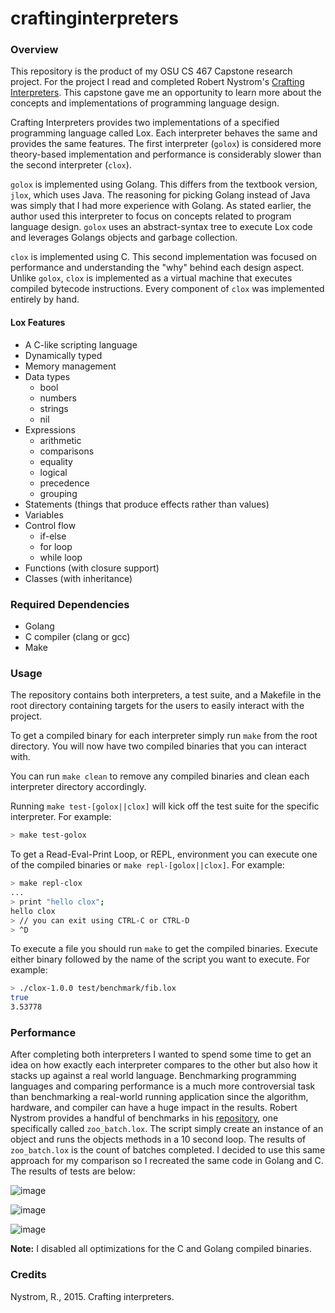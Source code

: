 # craftinginterpreters

### Overview
This repository is the product of my OSU CS 467 Capstone research project. For 
the project I read and completed Robert Nystrom's 
[Crafting Interpreters](https://craftinginterpreters.com/). This capstone 
gave me an opportunity to learn more about the concepts and implementations of 
programming language design.

Crafting Interpreters provides two implementations of a specified programming 
language called Lox. Each interpreter behaves the same and provides the same 
features. The first interpreter (`golox`) is considered 
more theory-based implementation and performance is considerably slower than the 
second interpreter (`clox`).

`golox` is implemented using Golang. This differs from the textbook version, 
`jlox`, which uses Java. The reasoning for picking Golang instead of Java was 
simply that I had more experience with Golang. As stated earlier, the author 
used this interpreter to focus on concepts related to program language 
design. `golox` uses an abstract-syntax tree to execute Lox code and leverages 
Golangs objects and garbage collection.

`clox` is implemented using C. This second implementation was focused on 
performance and understanding the "why" behind each design aspect. Unlike 
`golox`, `clox` is implemented as a virtual machine that executes compiled 
bytecode instructions. Every component of `clox` was implemented entirely by 
hand.

#### Lox Features
- A C-like scripting language
- Dynamically typed
- Memory management
- Data types
    - bool
    - numbers
    - strings
    - nil
- Expressions
    - arithmetic
    - comparisons
    - equality
    - logical
    - precedence
    - grouping
- Statements (things that produce effects rather than values)
- Variables
- Control flow
    - if-else
    - for loop
    - while loop
- Functions (with closure support)
- Classes (with inheritance)

### Required Dependencies
- Golang
- C compiler (clang or gcc)
- Make

### Usage
The repository contains both interpreters, a test suite, and a Makefile in the 
root directory containing targets for the users to easily interact with the 
project.

To get a compiled binary for each interpreter simply run `make` from the root 
directory. You will now have two compiled binaries that you can interact with.

You can run `make clean` to remove any compiled binaries and clean each 
interpreter directory accordingly.

Running `make test-[golox||clox]` will kick off the test suite for the 
specific interpreter. For example:
```bash
> make test-golox
```

To get a Read-Eval-Print Loop, or REPL, environment you can execute one of the 
compiled binaries or `make repl-[golox||clox]`. For example:
```bash
> make repl-clox
...
> print "hello clox";
hello clox
> // you can exit using CTRL-C or CTRL-D
> ^D
```

To execute a file you should run `make` to get the compiled binaries. Execute 
either binary followed by the name of the script you want to execute. For 
example:
```bash
> ./clox-1.0.0 test/benchmark/fib.lox 
true
3.53778
```

### Performance
After completing both interpreters I wanted to spend some time to get an idea on how exactly each interpreter compares to the other but also how it stacks up against a real world language. Benchmarking programming languages and comparing performance is a much more controversial task than benchmarking a real-world running application since the algorithm, hardware, and compiler can have a huge impact in the results. Robert Nystrom provides a handful of benchmarks in his [repository](https://github.com/munificent/craftinginterpreters), one specifically called `zoo_batch.lox`. The script simply create an instance of an object and runs the objects methods in a 10 second loop. The results of `zoo_batch.lox` is the count of batches completed. I decided to use this same approach for my comparison so I recreated the same code in Golang and C. The results of tests are below:

![image](https://user-images.githubusercontent.com/29135072/183302721-85ec665b-4b3c-41a1-b730-95c78ff4fe58.png)

![image](https://user-images.githubusercontent.com/29135072/183302735-7558e3a9-c948-4036-a9dc-c1fff970b13a.png)

![image](https://user-images.githubusercontent.com/29135072/183302728-c8bcf4de-bdb3-4f59-86c1-d7f4c70cd58a.png)

**Note:** I disabled all optimizations for the C and Golang compiled binaries.

### Credits
Nystrom, R., 2015. Crafting interpreters.


